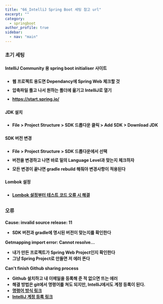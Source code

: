 ```yaml
---
title: "66_IntelliJ Spring Boot 세팅 참고 url"
excerpt: ""
category: 
  - springboot
author_profile: true
sidebar:
  - nav: "main" 
---
```

<h3>
  초기 세팅
</h3>
<h4 style="line-height: 1.8rem">
  <p>
    <b>IntelliJ Community 용 spring boot initialiser 사이트</b>
    <ul>
      <li>웹 프로젝트 용도면 Dependancy에 Spring Web 체크할 것</li>
      <li>압축파일 풀고 나서 원하는 폴더에 옮기고 IntelliJ로 열기</li>
      <li><a href="https://start.spring.io/">https://start.spring.io/</a></li>
  </ul>
  </p>
  <p>
    <b>JDK 설치</b>
    <ul>
      <li>File > Project Structure > SDK 드롭다운 클릭 > Add SDK > Download JDK</li>
    </ul>
  </p>
  <p>
    <b>SDK 버전 변경</b>
    <ul>
      <li>File > Project Structure > SDK 드롭다운에서 선택</li>
      <li>버전을 변경하고 나면 바로 밑의 Language Level과 맞는지 체크하자</li>
      <li>모든 변경이 끝나면 gradle rebuild 해줘야 변경사항이 적용된다</li>
    </ul>
  </p>
  <p>
    <b>Lombok 설정</b>
    <ul>
      <li><a href="https://azurealstn.tistory.com/41">Lombok 설정부터 테스트 코드 오류 시 해결</a></li>
    </ul>
  </p>
</h4>
<h3>
  오류
</h3>
<h4 class="line-height: 1.8rem">
  <p>
    <b>Cause: invalid source release: 11</b>
    <ul>
      <li>SDK 버전과 gradle에 명시된 버전이 맞는지를 확인한다</li>
    </ul>
  </p>
  <p>
    <b>Getmapping import error: Cannot resolve...</b>
    <ul>
      <li>내가 만든 프로젝트가 <strong>Spring Web Project</strong>인지 확인한다</li>
      <li>그냥 Spring Project로 만들면 저 에러 뜬다</li>
    </ul>
  </p>
  <p>
    <b>Can't finish Github sharing process</b>
    <ul>
      <li>Github 설치하고 내 이메일을 등록해 준 적 없으면 뜨는 에러</li>
      <li>해결 방법은 git에서 명령어를 쳐도 되지만, IntelliJ에서도 계정 등록이 된다.</li>
      <li><a href="https://pika-chu.tistory.com/89">명령어 방식 링크</a></li>
      <li><a href="https://suyeoniii.tistory.com/41">IntelliJ 계정 등록 링크</a></li>
    </ul>
  </p>
</h4>
